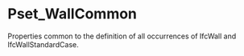 # Pset_WallCommon

Properties common to the definition of all occurrences of IfcWall and IfcWallStandardCase.
